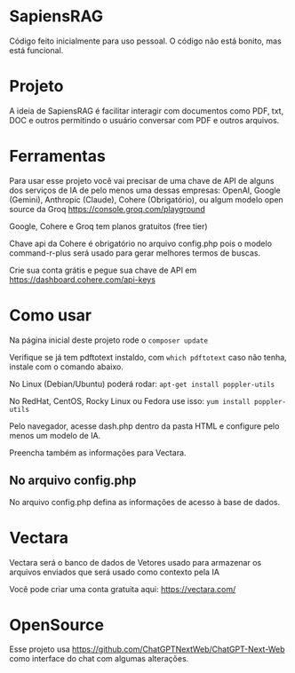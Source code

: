 # SapiensRAG
Código feito inicialmente para uso pessoal.
O código não está bonito, mas está funcional.


# Projeto
A ideia de SapiensRAG é facilitar interagir com documentos como PDF, txt, DOC e outros permitindo o usuário conversar com PDF
e outros arquivos.

# Ferramentas

Para usar esse projeto você vai precisar de uma chave de API de alguns dos serviços de IA de pelo menos uma dessas empresas:
OpenAI, Google (Gemini), Anthropic (Claude), Cohere (Obrigatório), ou algum modelo open source da Groq https://console.groq.com/playground

Google, Cohere e Groq tem planos gratuitos (free tier)

Chave api da Cohere é obrigatório no arquivo config.php pois o modelo command-r-plus será usado para gerar melhores termos
de buscas.

Crie sua conta grátis e pegue sua chave de API em https://dashboard.cohere.com/api-keys

# Como usar
Na página inicial deste projeto rode o ```composer update ```

Verifique se já tem pdftotext instaldo, com ```which pdftotext``` caso não tenha, instale com o comando abaixo.

No Linux (Debian/Ubuntu) poderá rodar: ```apt-get install poppler-utils```

No RedHat, CentOS, Rocky Linux ou Fedora use isso: ```yum install poppler-utils```

Pelo navegador, acesse dash.php dentro da pasta HTML e configure pelo menos um modelo de IA.

Preencha também as informações para Vectara.

## No arquivo config.php
No arquivo config.php defina as informações de acesso à base de dados.



# Vectara

Vectara será o banco de dados de Vetores usado para armazenar os arquivos enviados que será usado como contexto pela IA

Você pode criar uma conta gratuita aqui: https://vectara.com/

# OpenSource
Esse projeto usa https://github.com/ChatGPTNextWeb/ChatGPT-Next-Web como interface do chat com algumas alterações.


